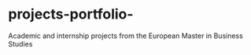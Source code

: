 # projects-portfolio-
Academic and internship projects from the European Master in Business Studies
